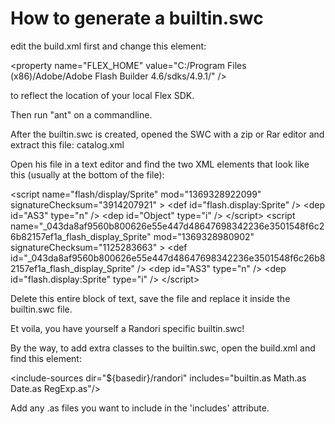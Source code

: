How to generate a builtin.swc
=============

edit the build.xml first and change this element:

&lt;property name="FLEX_HOME" value="C:/Program Files (x86)/Adobe/Adobe Flash Builder 4.6/sdks/4.9.1/" /&gt;

to reflect the location of your local Flex SDK.

Then run "ant" on a commandline.

After the builtin.swc is created, opened the SWC with a zip or Rar editor and extract this file:
catalog.xml

Open his file in a text editor and find the two XML elements that look like this (usually at the bottom of the file):

&lt;script name="flash/display/Sprite" mod="1369328922099" signatureChecksum="3914207921" &gt;
&lt;def id="flash.display:Sprite" /&gt; 
&lt;dep id="AS3" type="n" /&gt; 
&lt;dep id="Object" type="i" /&gt; 
&lt;/script&gt;
&lt;script name="_043da8af9560b800626e55e447d48647698342236e3501548f6c26b82157ef1a_flash_display_Sprite" mod="1369328980902" signatureChecksum="1125283663" &gt;
&lt;def id="_043da8af9560b800626e55e447d48647698342236e3501548f6c26b82157ef1a_flash_display_Sprite" /&gt; 
&lt;dep id="AS3" type="n" /&gt; 
&lt;dep id="flash.display:Sprite" type="i" /&gt; 
&lt;/script&gt;

Delete this entire block of text, save the file and replace it inside the builtin.swc file.

Et voila, you have yourself a Randori specific builtin.swc!

By the way, to add extra classes to the builtin.swc, open the build.xml and find this element:

&lt;include-sources dir="${basedir}/randori" includes="builtin.as Math.as Date.as RegExp.as"/&gt;

Add any .as files you want to include in the 'includes' attribute.
